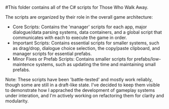 #This folder contains all of the C# scripts for Those Who Walk Away. 

The scripts are organized by their role in the overall game architecture: 

- Core Scripts:
  Contains the 'manager' scripts for each app, major dialogue/data parsing systems, data containers, and a global script that communicates with each to execute the game in order.
- Important Scripts:
  Contains essential scripts for smaller systems, such as drag/drop, dialogue choice selection, the copy/paste clipboard, and manager scripts for essential prefabs.
- Minor Fixes or Prefab Scripts:
  Contains smaller scripts for prefabs/low-maintence systems, such as updating the time and maintaining small prefabs.  

Note: These scripts have been 'battle-tested' and mostly work reliably, though some are still in a draft-like state. I've decided to keep them visible to demonstrate how I apprached the development of gameplay systems under interation, and I'm actively working on refactoring them for clarity and modularity. 
